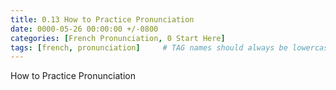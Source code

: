 ```yaml
---
title: 0.13 How to Practice Pronunciation
date: 0000-05-26 00:00:00 +/-0800
categories: [French Pronunciation, 0 Start Here]
tags: [french, pronunciation]     # TAG names should always be lowercase
---
```


How to Practice Pronunciation
